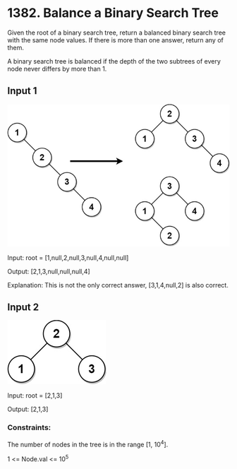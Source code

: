# 1382. Balance a Binary Search Tree

Given the root of a binary search tree, return a balanced binary search tree with the same node values. If there is more than one answer, return any of them.

A binary search tree is balanced if the depth of the two subtrees of every node never differs by more than 1.


## Input 1

![input_1](./input_images/input_1.jpg)

Input: root = [1,null,2,null,3,null,4,null,null]

Output: [2,1,3,null,null,null,4]

Explanation: This is not the only correct answer, [3,1,4,null,2] is also correct.

## Input 2

![input_2](./input_images/input_2.jpg)

Input: root = [2,1,3]

Output: [2,1,3]

### Constraints:

The number of nodes in the tree is in the range [1, 10<sup>4</sup>].

1 <= Node.val <= 10<sup>5